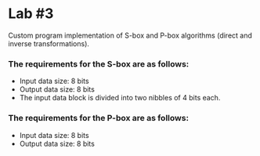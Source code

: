 # Lab #3

Сustom program implementation of S-box and P-box algorithms (direct and inverse transformations).

### The requirements for the S-box are as follows:

- Input data size: 8 bits
- Output data size: 8 bits
- The input data block is divided into two nibbles of 4 bits each.

### The requirements for the P-box are as follows:

- Input data size: 8 bits
- Output data size: 8 bits
